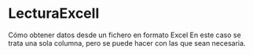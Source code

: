 # LecturaExcell
Cómo obtener datos desde un fichero en formato Excel
En este caso se trata una sola columna, pero se puede hacer con las que sean
necesaria.
